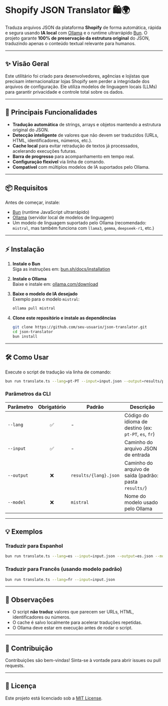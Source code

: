 # Shopify JSON Translator 🛍️🌍

Traduza arquivos JSON da plataforma **Shopify** de forma automática, rápida e segura usando **IA local** com [Ollama](https://ollama.com) e o runtime ultrarrápido [Bun](https://bun.sh/). O projeto garante **100% de preservação da estrutura original** do JSON, traduzindo apenas o conteúdo textual relevante para humanos.

---

## ✨ Visão Geral

Este utilitário foi criado para desenvolvedores, agências e lojistas que precisam internacionalizar lojas Shopify sem perder a integridade dos arquivos de configuração. Ele utiliza modelos de linguagem locais (LLMs) para garantir privacidade e controle total sobre os dados.

---

## 🚀 Principais Funcionalidades

- **Tradução automática** de strings, arrays e objetos mantendo a estrutura original do JSON.
- **Detecção inteligente** de valores que não devem ser traduzidos (URLs, HTML, identificadores, números, etc.).
- **Cache local** para evitar retradução de textos já processados, acelerando execuções futuras.
- **Barra de progresso** para acompanhamento em tempo real.
- **Configuração flexível** via linha de comando.
- **Compatível** com múltiplos modelos de IA suportados pelo Ollama.

---

## 📦 Requisitos

Antes de começar, instale:

- [Bun](https://bun.sh/) (runtime JavaScript ultrarrápido)
- [Ollama](https://ollama.com/) (servidor local de modelos de linguagem)
- Um modelo de linguagem suportado pelo Ollama (recomendado: `mistral`, mas também funciona com `llama3`, `gemma`, `deepseek-r1`, etc.)

---

## ⚡ Instalação

1. **Instale o Bun**  
    Siga as instruções em: [bun.sh/docs/installation](https://bun.sh/docs/installation)

2. **Instale o Ollama**  
    Baixe e instale em: [ollama.com/download](https://ollama.com/download)

3. **Baixe o modelo de IA desejado**  
    Exemplo para o modelo `mistral`:
    ```bash
    ollama pull mistral
    ```

4. **Clone este repositório e instale as dependências**  
    ```bash
    git clone https://github.com/seu-usuario/json-translator.git
    cd json-translator
    bun install
    ```

---

## 🛠️ Como Usar

Execute o script de tradução via linha de comando:

```bash
bun run translate.ts --lang=pt-PT --input=input.json --output=results/pt-PT.json --model=mistral
```

### Parâmetros da CLI

| Parâmetro   | Obrigatório | Padrão                | Descrição                                                      |
|-------------|:-----------:|-----------------------|----------------------------------------------------------------|
| `--lang`    | ✅          | -                     | Código do idioma de destino (ex: `pt-PT`, `es`, `fr`)          |
| `--input`   | ✅          | -                     | Caminho do arquivo JSON de entrada                             |
| `--output`  | ❌          | `results/{lang}.json` | Caminho do arquivo de saída (padrão: pasta `results/`)         |
| `--model`   | ❌          | `mistral`             | Nome do modelo usado pelo Ollama                               |

---

## 💡 Exemplos

### Traduzir para Espanhol

```bash
bun run translate.ts --lang=es --input=input.json --output=es.json --model=llama3
```

### Traduzir para Francês (usando modelo padrão)

```bash
bun run translate.ts --lang=fr --input=input.json
```

---

## 📝 Observações

- O script **não traduz** valores que parecem ser URLs, HTML, identificadores ou números.
- O cache é salvo localmente para acelerar traduções repetidas.
- O Ollama deve estar em execução antes de rodar o script.

---

## 🤝 Contribuição

Contribuições são bem-vindas! Sinta-se à vontade para abrir issues ou pull requests.

---

## 📄 Licença

Este projeto está licenciado sob a [MIT License](LICENSE).
